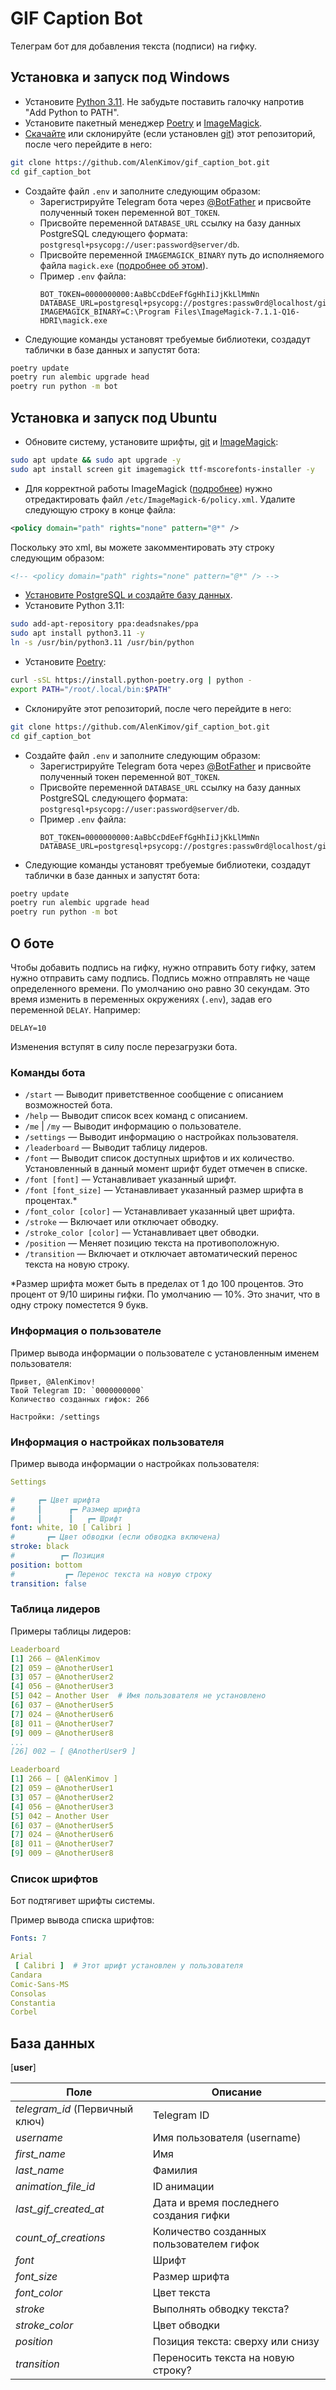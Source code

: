 # GIF Caption Bot
Телеграм бот для добавления текста (подписи) на гифку.

## Установка и запуск под Windows
- Установите [Python 3.11](https://www.python.org/downloads/windows/). Не забудьте поставить галочку напротив "Add Python to PATH".
- Установите пакетный менеджер [Poetry](https://python-poetry.org/docs/) и [ImageMagick](https://imagemagick.org/script/download.php).
- [Скачайте](https://github.com/AlenKimov/gif_caption_bot/archive/refs/heads/main.zip) или склонируйте (если установлен [git](https://git-scm.com/download/win)) этот репозиторий, после чего перейдите в него:
```bash
git clone https://github.com/AlenKimov/gif_caption_bot.git
cd gif_caption_bot
```
- Создайте файл `.env` и заполните следующим образом:
   - Зарегистрируйте Telegram бота через [@BotFather](https://t.me/BotFather) и присвойте полученный токен переменной `BOT_TOKEN`.
   - Присвойте переменной `DATABASE_URL` ссылку на базу данных PostgreSQL следующего формата: `postgresql+psycopg://user:password@server/db`.
   - Присвойте переменной `IMAGEMAGICK_BINARY` путь до исполняемого файла `magick.exe` ([подробнее об этом](https://moviepy-tburrows13.readthedocs.io/en/improve-docs/install.html#custom-paths-to-external-tools)).
   - Пример `.env` файла:
     ```
     BOT_TOKEN=0000000000:AaBbCcDdEeFfGgHhIiJjKkLlMmNn
     DATABASE_URL=postgresql+psycopg://postgres:passw0rd@localhost/gif_caption_bot_database
     IMAGEMAGICK_BINARY=C:\Program Files\ImageMagick-7.1.1-Q16-HDRI\magick.exe
     ```
- Следующие команды установят требуемые библиотеки, создадут таблички в базе данных и запустят бота:
```bash
poetry update                
poetry run alembic upgrade head
poetry run python -m bot
```

## Установка и запуск под Ubuntu
- Обновите систему, установите шрифты, [git](https://git-scm.com/download/linux) и [ImageMagick](https://imagemagick.org/script/install-source.php#linux):
```bash
sudo apt update && sudo apt upgrade -y
sudo apt install screen git imagemagick ttf-mscorefonts-installer -y
```
- Для корректной работы ImageMagick ([подробнее](https://github.com/Zulko/moviepy/issues/401#issuecomment-278679961)) нужно отредактировать файл `/etc/ImageMagick-6/policy.xml`. Удалите следующую строку в конце файла:
```xml
<policy domain="path" rights="none" pattern="@*" />
```
Поскольку это xml, вы можете закомментировать эту строку следующим образом:
```xml
<!-- <policy domain="path" rights="none" pattern="@*" /> -->
```
- [Установите PostgreSQL и создайте базу данных](https://www.digitalocean.com/community/tutorials/how-to-install-and-use-postgresql-on-ubuntu-18-04-ru#1-postgresql).
- Установите Python 3.11:
```bash
sudo add-apt-repository ppa:deadsnakes/ppa
sudo apt install python3.11 -y
ln -s /usr/bin/python3.11 /usr/bin/python
```
- Установите [Poetry](https://python-poetry.org/docs/):
```bash
curl -sSL https://install.python-poetry.org | python -
export PATH="/root/.local/bin:$PATH"
```
- Склонируйте этот репозиторий, после чего перейдите в него:
```bash
git clone https://github.com/AlenKimov/gif_caption_bot.git
cd gif_caption_bot
```
- Создайте файл `.env` и заполните следующим образом:
   - Зарегистрируйте Telegram бота через [@BotFather](https://t.me/BotFather) и присвойте полученный токен переменной `BOT_TOKEN`.
   - Присвойте переменной `DATABASE_URL` ссылку на базу данных PostgreSQL следующего формата: `postgresql+psycopg://user:password@server/db`.
   - Пример `.env` файла:
     ```
     BOT_TOKEN=0000000000:AaBbCcDdEeFfGgHhIiJjKkLlMmNn
     DATABASE_URL=postgresql+psycopg://postgres:passw0rd@localhost/gif_caption_bot_database
     ```
- Следующие команды установят требуемые библиотеки, создадут таблички в базе данных и запустят бота:
```bash
poetry update                
poetry run alembic upgrade head
poetry run python -m bot
```

## О боте
Чтобы добавить подпись на гифку, нужно отправить боту гифку, затем нужно отправить саму подпись. 
Подпись можно отправлять не чаще определенного времени. По умолчанию оно равно 30 секундам. 
Это время изменить в переменных окружениях (`.env`), задав его переменной `DELAY`. Например:
```
DELAY=10
```
Изменения вступят в силу после перезагрузки бота.

### Команды бота
- `/start` — Выводит приветственное сообщение с описанием возможностей бота.
- `/help` — Выводит список всех команд с описанием.
- `/me` | `/my` — Выводит информацию о пользователе.
- `/settings` — Выводит информацию о настройках пользователя.
- `/leaderboard` — Выводит таблицу лидеров.
- `/font` — Выводит список доступных шрифтов и их количество. Установленный в данный момент шрифт будет отмечен в списке.
- `/font [font]` — Устанавливает указанный шрифт.
- `/font [font_size]` — Устанавливает указанный размер шрифта в процентах.*
- `/font_color [color]` — Устанавливает указанный цвет шрифта.
- `/stroke` — Включает или отключает обводку.
- `/stroke_color [color]` — Устанавливает цвет обводки.
- `/position` — Меняет позицию текста на противоположную.
- `/transition` — Включает и отключает автоматический перенос текста на новую строку.

*Размер шрифта может быть в пределах от 1 до 100 процентов. Это процент от 9/10 ширины гифки. По умолчанию — 10%. Это значит, что в одну строку поместется 9 букв.

### Информация о пользователе
Пример вывода информации о пользователе с установленным именем пользователя:
```
Привет, @AlenKimov!
Твой Telegram ID: `0000000000`
Количество созданных гифок: 266

Настройки: /settings
```

### Информация о настройках пользователя
Пример вывода информации о настройках пользователя:
```yaml
Settings

#     ┏━ Цвет шрифта
#     ┃      ┏━ Размер шрифта
#     ┃      ┃   ┏━ Шрифт
font: white, 10 [ Calibri ]
#       ┏━ Цвет обводки (если обводка включена)
stroke: black
#          ┏━ Позиция
position: bottom
#           ┏━ Перенос текста на новую строку
transition: false
```


### Таблица лидеров
Примеры таблицы лидеров:
```yaml
Leaderboard
[1] 266 — @AlenKimov
[2] 059 — @AnotherUser1
[3] 057 — @AnotherUser2
[4] 056 — @AnotherUser3
[5] 042 — Another User  # Имя пользователя не установлено
[6] 037 — @AnotherUser5
[7] 024 — @AnotherUser6
[8] 011 — @AnotherUser7
[9] 009 — @AnotherUser8
...
[26] 002 — [ @AnotherUser9 ]
```

```yaml
Leaderboard
[1] 266 — [ @AlenKimov ]
[2] 059 — @AnotherUser1
[3] 057 — @AnotherUser2
[4] 056 — @AnotherUser3
[5] 042 — Another User
[6] 037 — @AnotherUser5
[7] 024 — @AnotherUser6
[8] 011 — @AnotherUser7
[9] 009 — @AnotherUser8
```

### Список шрифтов
Бот подтягивет шрифты системы.

Пример вывода списка шрифтов:
```yaml
Fonts: 7

Arial
 [ Calibri ]  # Этот шрифт установлен у пользователя
Candara
Comic-Sans-MS
Consolas
Constantia
Corbel
```

## База данных

[**user**]

| Поле                           | Описание                                 |
| ------------------------------ | ---------------------------------------- |
| _telegram_id_ (Первичный ключ) | Telegram ID                              |
| _username_                     | Имя пользователя (username)              |
| _first_name_                   | Имя                                      |
| _last_name_                    | Фамилия                                  |
| _animation_file_id_            | ID анимации                              |
| _last_gif_created_at_          | Дата и время последнего создания гифки   |
| _count_of_creations_           | Количество созданных пользователем гифок |
| _font_                         | Шрифт                                    |
| _font_size_                    | Размер шрифта                            |
| _font_color_                   | Цвет текста                              |
| _stroke_                       | Выполнять обводку текста?                |
| _stroke_color_                 | Цвет обводки                             |
| _position_                     | Позиция текста: сверху или снизу         |
| _transition_                   | Переносить текста на новую строку?       |
